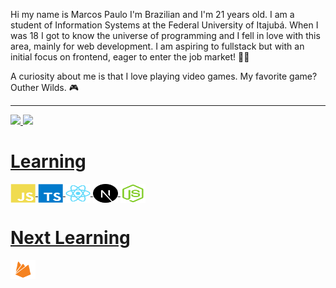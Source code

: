 <div>
  <p>
    Hi my name is Marcos Paulo I'm Brazilian and I'm 21 years old. I am a student of Information Systems at the Federal University of Itajubá.
    When I was 18 I got to know the universe of programming and I fell in love with this area, mainly for web development.
    I am aspiring to fullstack but with an initial focus on frontend, eager to enter the job market! 👨‍💻
  </p>
  <p>
    A curiosity about me is that I love playing video games. My favorite game? Outher Wilds. 🎮
  </p>
</div>
<hr>
<div>
  <a href="https://github.com/MarcosPaul0">
  <img height="180em" src="https://github-readme-stats.vercel.app/api?username=MarcosPaul0&show_icons=true&theme=dracula&title_color=blue&include_all_commits=true&count_private=true"/>
  <img height="180em" src="https://github-readme-stats.vercel.app/api/top-langs/?username=MarcosPaul0&layout=compact&langs_count=7&theme=dracula&title_color=blue"/>
</div>

<div>
  <h1>Learning</h1>
  <img align="center" alt="Js" height="30" width="40" src="https://raw.githubusercontent.com/devicons/devicon/master/icons/javascript/javascript-plain.svg">
  <img align="center" alt="Ts" height="30" width="40" src="https://raw.githubusercontent.com/devicons/devicon/master/icons/typescript/typescript-plain.svg">
  <img align="center" alt="React" height="30" width="40" src="https://raw.githubusercontent.com/devicons/devicon/master/icons/react/react-original.svg">
  <img align="center" alt="Next" height="30" width="40" src="https://raw.githubusercontent.com/devicons/devicon/master/icons/nextjs/nextjs-original.svg">
  <img align="center" alt="Nodejs" height="30" width="40" src="https://raw.githubusercontent.com/devicons/devicon/master/icons/nodejs/nodejs-original.svg">
</div>

<div>
  <h1>Next Learning</h1>
  <img align="center" alt="Firebase" height="30" width="40" src="https://raw.githubusercontent.com/devicons/devicon/master/icons/firebase/firebase-plain.svg">
</div>
